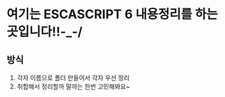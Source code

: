 # 여기는 ESCASCRIPT 6 내용정리를 하는 곳입니다!!-_-/

## 방식

1. 각자 이름으로 폴더 만들어서 각자 우선 정리
2. 취합해서 정리할까 말까는 한번 고민해봐요~
